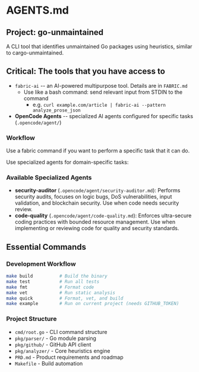 # AGENTS.md

## Project: go-unmaintained
A CLI tool that identifies unmaintained Go packages using heuristics, similar to cargo-unmaintained.

## Critical: The tools that you have access to

- `fabric-ai` -- an AI-powered multipurpose tool. Details are in `FABRIC.md`
    - Use like a bash command: send relevant input from STDIN to the command
        - e.g. `curl example.com/article | fabric-ai --pattern analyze_prose_json`
- **OpenCode Agents** -- specialized AI agents configured for specific tasks (`.opencode/agent/`)

### Workflow

Use a fabric command if you want to perform a specific task that it can do.

Use specialized agents for domain-specific tasks:

### Available Specialized Agents
- **security-auditor** (`.opencode/agent/security-auditor.md`): Performs security audits, focuses on logic bugs, DoS vulnerabilities, input validation, and blockchain security. Use when code needs security review.
- **code-quality** (`.opencode/agent/code-quality.md`): Enforces ultra-secure coding practices with bounded resource management. Use when implementing or reviewing code for quality and security standards.

## Essential Commands

### Development Workflow
```bash
make build          # Build the binary
make test           # Run all tests  
make fmt            # Format code
make vet            # Run static analysis
make quick          # Format, vet, and build
make example        # Run on current project (needs GITHUB_TOKEN)
```

### Project Structure
- `cmd/root.go` - CLI command structure
- `pkg/parser/` - Go module parsing  
- `pkg/github/` - GitHub API client
- `pkg/analyzer/` - Core heuristics engine
- `PRD.md` - Product requirements and roadmap
- `Makefile` - Build automation
